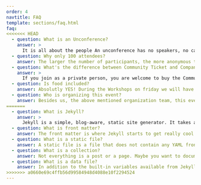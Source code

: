 ```yaml
---
order: 4
navtitle: FAQ
template: sections/faq.html
faq:
<<<<<<< HEAD
  - question: What is an Unconference?
    answer: >
      It is all about the people An unconference has no speakers, no call for papers and no agenda in advance. All is made by attendees. The unconference starts with a big welcome and introduction game. The next step is asking for session inputs. Topics are greatly varied. There are two kind of sessions: interests and contributions. A contribution has a learning which is shared by the attendee. A smart topic which needs to be spread within community. An interest is a question by an attendee and the group is asked for input and their knowledge. You name the topic, we find the speaker. Topics can be hard like tech-topics in engineering or developing. But also soft like awareness of team movements, fast moving world topics or personal development. Sharing is caring! We all learn from each other. One of the key parts of the planning are the coffee breaks. During the sessions there are usually lovely conversations. Afterwards there is still time to exchange opinions and ideas.
  - question: Why only 100 attendees?
    answer: The larger the number of participants, the more anonymous the event. That's exactly what we don't want. We want a family atmosphere where everyone can and should participate in his or her own way. 
  - question: What's the difference between Community Ticket and Company Ticket?
    answer: >
      If you join as a private person, you are welcome to buy the Community Ticket. Companies need to buy Company Tickets. This helps us to make the self paid community tickets as affordable as possible.
  - question: Is food included?
    answer: Absolutly YES! During the Workshops on friday we will have some snacks and some drinks in the evening. On Suturday and Sunday we will have lunch together and also snacks with fruits, cakes and coffee afterwards. On Suturday evening we organized a dinner for all of us.
  - question: Who is organizing this event?
    answer: Besides us, the above mentioned organization team, this event was organized by the boot e.V. - Best of Open Technologies. The purpose of this association is the promotion of education, research and science in the field of open information and communication technology, in particular open source software. One main field is organizing several events within open source technologies. One event was the former PHPucEU – PHP Unconference Europe – and since 3 years we are happy to go together on with WEUC – Web Engineering Unconference. The activities are unpaid and we do not have commercial targets.
=======
  - question: What is Jekyll?
    answer: > 
      Jekyll is a simple, blog-aware, static site generator. It takes a template directory containing raw text files in various formats, runs it through a converter (like Markdown) and our Liquid renderer, and spits out a complete, ready-to-publish static website suitable for serving with your favorite web server.
  - question: What is front matter?
    answer: The front matter is where Jekyll starts to get really cool. Any file that contains a YAML front matter block will be processed by Jekyll as a special file. The front matter must be the first thing in the file and must take the form of valid YAML set between triple-dashed lines
  - question: What is a static file?
    answer: A static file is a file that does not contain any YAML front matter. These include images, PDFs, and other un-rendered content.
  - question: What is a collection?
    answer: Not everything is a post or a page. Maybe you want to document the various methods in your open source project, members of a team, or talks at a conference. Collections allow you to define a new type of document that behave like Pages or Posts do normally, but also have their own unique properties and namespace.
  - question: What is a data file?
    answer: In addition to the built-in variables available from Jekyll, you can specify your own custom data that can be accessed via the Liquid templating system. Jekyll supports loading data from YAML, JSON, and CSV files located in the  `_data` directory. Note that CSV files must contain a header row.
>>>>>>> a0660e69c4ffb56d99584948d4088e10f2294524
---
```

